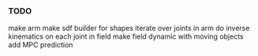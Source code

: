 
### TODO
make arm
make sdf builder for shapes
iterate over joints in arm
do inverse kinematics on each joint in field
make field dynamic with moving objects
add MPC prediction



